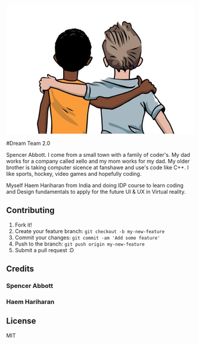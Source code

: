 ![alt text](images/spencer-hariharan.jpg) 

#Dream Team 2.0


Spencer Abbott. I come from a small town with a family of coder's. My dad works for a company called xello and my mom works for my dad. My older brother is taking computer sicence at fanshawe and use's code like C++. I like sports, hockey, video games and hopefully coding.

 Myself Haem Hariharan from India and doing IDP course to learn coding and Design fundamentals to apply for the future UI & UX in Virtual reality.



## Contributing

1. Fork it!
2. Create your feature branch: `git checkout -b my-new-feature`
3. Commit your changes: `git commit -am 'Add some feature'`
4. Push to the branch: `git push origin my-new-feature`
5. Submit a pull request :D


## Credits

 ### Spencer Abbott

### Haem Hariharan 



## License

MIT